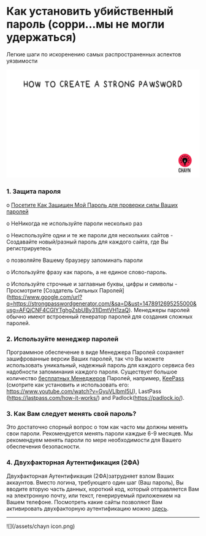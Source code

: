 # Как установить убийственный пароль (сорри...мы не могли удержаться)

Легкие шаги по искоренению самых распространенных аспектов уязвимости

![](/assets/Pawsword.gif)

### 1. Защита пароля


o [Посетите Как Защищен Мой Пароль для проверки силы Ваших паролей ](https://www.google.com/url?q=https://howsecureismypassword.net/&sa=D&ust=1478912695253000&usg=AFQjCNG6h_l21RRRJ87_PpD9xd97iskszQ)

o HeНикогда не используйте пароли несколько раз

o Heиспользуйте одни и те же пароли для нескольких сайтов - Создавайте новый/разный пароль для каждого сайта, где Вы регистрируетесь

o позволяйте Вашему браузеру запоминать пароли


o Используйте фразу как пароль, а не единое слово-пароль.


o Используйте строчные и заглавные буквы, цифры и символы - Просмотрите [Создатель Сильных Паролей] (https://www.google.com/url?q=https://strongpasswordgenerator.com/&sa=D&ust=1478912695255000&usg=AFQjCNF4CGIYTghgZsbUBy31lDmtVH1zaQ). Менеджеры паролей обычно  имеют встроенный генератор паролей для создания сложных паролей.

### 2. Используйте менеджер паролей


Программное обеспечение в виде Менеджера Паролей сохраняет зашифрованные версии Ваших паролей, так что Вы можете использовать уникальный, надежный пароль для каждого сервиса без надобности запоминания каждого пароля. Существует большое количество [бесплатных Менеджеров](http://thehackernews.com/2016/07/best-password-manager.html) Паролей, например, [KeePass](http://keepass.info/) (смотрите как установить и использовать его: https://www.youtube.com/watch?v=GyuVLIbmI5U), LastPass (https://lastpass.com/how-it-works/) and Padlock(https://padlock.io/).

### 3.     Как Вам следует менять свой пароль?

Это достаточно спорный вопрос о том как часто мы должны менять свои пароли.  Рекомендуется менять пароли каждые 6-9 месяцев. Мы рекомендуем менять пароли по мере необходимости для Вашего обеспечения безопасности.

### 4.     Двухфакторная Аутентификация (2ФА)


Двухфакторная Аутентификация (2ФА)затрудняет взлом Ваших аккаунтов. Вместо логина, требующего один шаг (Ваш пароль), Вы вводите вторую часть данных, короткий код, который отправляется Вам на электронную почту, или текст, генерируемый приложением на Вашем телефоне. Посмотреть какие сайты позволяют Вам активировать двухфакторную аутентификацию можно [здесь](https://www.google.com/url?q=http://twofactorauth.org/&sa=D&ust=1478912695265000&usg=AFQjCNEq8DdKSELZN1Y-M1W1eNR0i_2Amg).

---

![](/assets/chayn icon.png)
